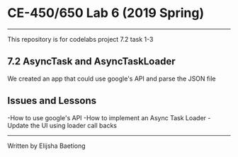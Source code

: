 # CE-450/650 Lab 6 (2019 Spring)
---
This repository is for codelabs project 7.2 task 1-3
 
## 7.2 AsyncTask and AsyncTaskLoader
 
We created an app that could use google's API and 
parse the JSON file
 
## Issues and Lessons
-How to use google's API
-How to implement an Async Task Loader
-Update the UI using loader call backs

---
Written by Elijsha Baetiong
